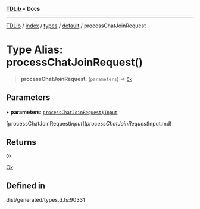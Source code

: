 [**TDLib**](../../../../../../README.md) • **Docs**

***

[TDLib](../../../../../../modules.md) / [index](../../../../../README.md) / [types](../../../README.md) / [default](../README.md) / processChatJoinRequest

# Type Alias: processChatJoinRequest()

> **processChatJoinRequest**: (`parameters`) => [`Ok`](Ok.md)

## Parameters

• **parameters**: [`processChatJoinRequest$Input`](processChatJoinRequest$Input.md)

[processChatJoinRequest$Input](processChatJoinRequest$Input.md)

## Returns

[`Ok`](Ok.md)

[Ok](Ok.md)

## Defined in

dist/generated/types.d.ts:90331
